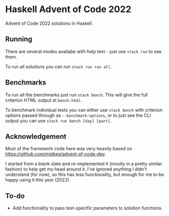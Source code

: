 # Haskell Advent of Code 2022

Advent of Code 2022 solutions in Haskell.

## Running

There are several modes availabe with help text - just use `stack run` to
see them.

To run all solutions you can run `stack run run all`.

## Benchmarks

To run all the benchmarks just run `stack bench`.
This will give the full criterion HTML output at `bench.html`.

To benchmark individual tests you can either use `stack bench` with criterion
options passed through as `--benchmark-options`, or to just see the
CLI output you can use `stack run bench [day] [part]`.

## Acknowledgement

Most of the framework code here was very heavily based on https://github.com/mstksg/advent-of-code-dev.

I started from a blank slate and re-implemented it (mostly in a pretty similar fashion) to help get my head around it.
I've ignored anything I didn't understand (for now), so this has less functionality, but enough for me to be happy using it this year (2022).

## To-do

- Add functionality to pass test-specific parameters to solution functions.
